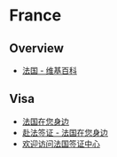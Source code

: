 # France

## Overview

- [法国 - 维基百科](https://zh.wikipedia.org/wiki/%E6%B3%95%E5%9B%BD)

## Visa

- [法国在您身边](https://cn.ambafrance.org/-%E4%B8%AD%E6%96%87-)
- [赴法签证 - 法国在您身边](https://cn.ambafrance.org/-%E8%B5%B4%E6%B3%95%E7%AD%BE%E8%AF%81-2739-)
- [欢迎访问法国签证中心](https://fr.tlscontact.com/cn/splash.php?l=zh_CN)
